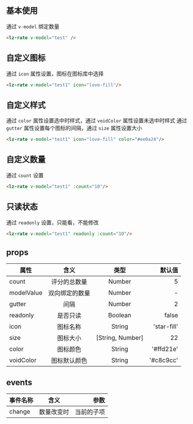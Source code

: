 <script setup>
import useCompStore from '../store/copname.js'
import { onMounted } from 'vue'
const compStore =useCompStore()

onMounted(()=>{
  compStore.updateName('rate')
})

</script>

## 基本使用

通过 `v-model` 绑定数量

```html
<lz-rate v-model="test" />
```

##  自定义图标

通过 `icon` 属性设置，图标在图标库中选择

 ```html
<lz-rate v-model="test1" icon="love-fill"/>
 ```

##  自定义样式

通过 `color` 属性设置选中时样式，通过 `voidColor` 属性设置未选中时样式
通过 `gutter` 属性设置每个图标的间隔，通过 `size` 属性设置大小

 ```html
<lz-rate v-model="test1" icon="love-fill" color="#ee0a24"/>
 ```

##  自定义数量

通过 `count` 设置

 ```html
<lz-rate v-model="test1" :count="10"/>
 ```

##  只读状态

通过 `readonly` 设置，只能看，不能修改

 ```html
<lz-rate v-model="test1" readonly :count="10"/>
 ```

## props

| 属性       |      含义      |       类型       |      默认值 |
| ---------- | :------------: | :--------------: | ----------: |
| count      |  评分的总数量  |      Number      |           5 |
| modelValue | 双向绑定的数量 |      Number      |           - |
| gutter     |      间隔      |      Number      |           2 |
| readonly   |    是否只读    |     Boolean      |       false |
| icon       |    图标名称    |      String      | 'star-fill' |
| size       |    图标大小    | [String, Number] |          22 |
| color      |    图标颜色    |      String      |   '#ffd21e' |
| voidColor  |  图标默认颜色  |      String      |   '#c8c9cc' |

## events

| 事件名称 |    含义    |       参数 |
| -------- | :--------: | ---------: |
| change   | 数量改变时 | 当前的子项 |
